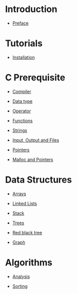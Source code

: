 # Introduction

- [Preface](./preface.md)

# Tutorials

- [Installation](./tutorials/installation.md)

# C Prerequisite

- [Compiler](./prerequisite/compiler.md)

- [Data type](./prerequisite/datatype.md)

- [Operator](./prerequisite/operator.md)

- [Functions](./prerequisite/functions.md)

- [Strings](./prerequisite/strings.md)

- [Input, Output and Files](./prerequisite/io.md)

- [Pointers](./prerequisite/pointers.md)

- [Malloc and Pointers](./prerequisite/malloc.md)

# Data Structures

- [Arrays](datastructures/arrays.md)

- [Linked Lists]()

- [Stack](./datastructures/stack.md)
- [Trees](datastructures/trees.md)

- [Red black tree](datastructures/redblacktree.md)
- [Graph]()

# Algorithms

- [Analysis](./algorithms/analysis.md)

- [Sorting](./algorithms/sorting.md)

